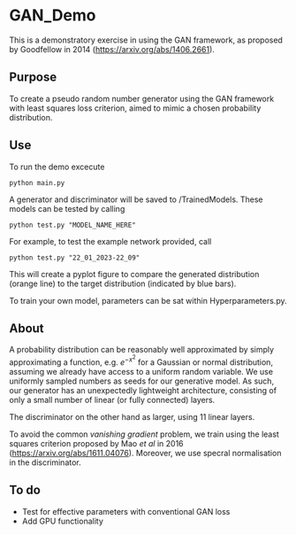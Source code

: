# GAN_Demo

This is a demonstratory exercise in using the GAN framework, as proposed by Goodfellow in 2014 (https://arxiv.org/abs/1406.2661).

## Purpose

To create a pseudo random number generator using the GAN framework with least squares loss criterion, 
aimed to mimic a chosen probability distribution.

## Use 

To run the demo excecute

    python main.py
    
A generator and discriminator will be saved to /TrainedModels. These models can be tested by calling

    python test.py "MODEL_NAME_HERE"
    
For example, to test the example network provided, call

    python test.py "22_01_2023-22_09"
    
 This will create a pyplot figure to compare the generated distribution (orange line) 
 to the target distribution (indicated by blue bars).
 
 To train your own model, parameters can be sat within Hyperparameters.py.
 
 ## About 
 
 A probability distribution can be reasonably well 
 approximated by simply approximating a function, e.g. $e^{-x^2}$ 
 for a Gaussian or normal distribution, assuming we already have access
 to a uniform random variable. We use uniformly sampled numbers as
 seeds for our generative model. As such, our generator has an
 unexpectedly lightweight architecture, consisting of only a small
 number of linear (or fully connected) layers.
 
 The discriminator on the other hand as larger, using 11 linear 
 layers.
 
 To avoid the common _vanishing gradient_ problem, we train using the 
 least squares criterion proposed by Mao _et al_ in 2016 
 (https://arxiv.org/abs/1611.04076). Moreover, we use specral normalisation
 in the discriminator.
 
 
 
 ## To do
 
 - Test for effective parameters with conventional GAN loss
 - Add GPU functionality
